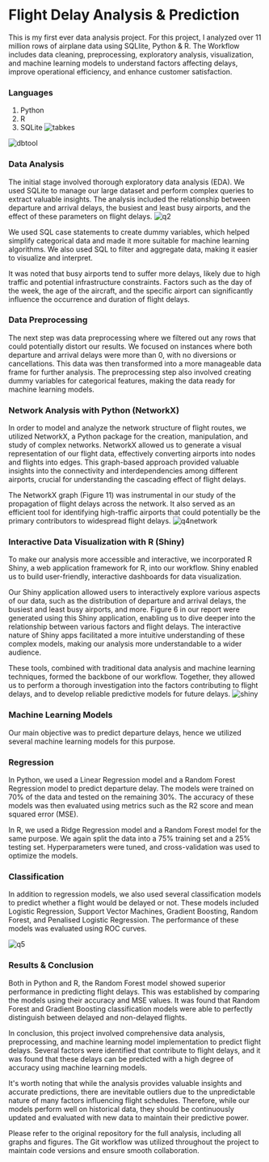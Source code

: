 # Flight Delay Analysis & Prediction
This is my first ever data analysis project. For this project, I analyzed over 11 million rows of airplane data using SQLIite, Python &amp; R. The Workflow includes data cleaning, preprocessing, exploratory analysis, visualization, and machine learning models to understand factors affecting delays, improve operational efficiency, and enhance customer satisfaction.



### Languages
1. Python
2. R
3. SQLite
![tabkes](https://github.com/oolwinds/airplanedelays/assets/130780065/9414e516-d9b2-4a26-ad1e-9d2e53affec2)

![dbtool](https://github.com/oolwinds/airplanedelays/assets/130780065/fa8938cd-95c2-4cb5-a80e-6e7b4c7090d7)

### Data Analysis 
The initial stage involved thorough exploratory data analysis (EDA). We used SQLite to manage our large dataset and perform complex queries to extract valuable insights. The analysis included the relationship between departure and arrival delays, the busiest and least busy airports, and the effect of these parameters on flight delays.
![q2](https://github.com/oolwinds/airplanedelays/assets/130780065/76223900-875f-4e6d-a774-c28b7cab4ccc)

We used SQL case statements to create dummy variables, which helped simplify categorical data and made it more suitable for machine learning algorithms. We also used SQL to filter and aggregate data, making it easier to visualize and interpret.

It was noted that busy airports tend to suffer more delays, likely due to high traffic and potential infrastructure constraints. Factors such as the day of the week, the age of the aircraft, and the specific airport can significantly influence the occurrence and duration of flight delays.

### Data Preprocessing
The next step was data preprocessing where we filtered out any rows that could potentially distort our results. We focused on instances where both departure and arrival delays were more than 0, with no diversions or cancellations. This data was then transformed into a more manageable data frame for further analysis. The preprocessing step also involved creating dummy variables for categorical features, making the data ready for machine learning models.

### Network Analysis with Python (NetworkX)

In order to model and analyze the network structure of flight routes, we utilized NetworkX, a Python package for the creation, manipulation, and study of complex networks. NetworkX allowed us to generate a visual representation of our flight data, effectively converting airports into nodes and flights into edges. This graph-based approach provided valuable insights into the connectivity and interdependencies among different airports, crucial for understanding the cascading effect of flight delays.

The NetworkX graph (Figure 11) was instrumental in our study of the propagation of flight delays across the network. It also served as an efficient tool for identifying high-traffic airports that could potentially be the primary contributors to widespread flight delays.
![q4network](https://github.com/oolwinds/airplanedelays/assets/130780065/58767c41-0c07-4fd2-bcfd-941392bfce1d)

### Interactive Data Visualization with R (Shiny) 

To make our analysis more accessible and interactive, we incorporated R Shiny, a web application framework for R, into our workflow. Shiny enabled us to build user-friendly, interactive dashboards for data visualization.

Our Shiny application allowed users to interactively explore various aspects of our data, such as the distribution of departure and arrival delays, the busiest and least busy airports, and more. Figure 6 in our report were generated using this Shiny application, enabling us to dive deeper into the relationship between various factors and flight delays. The interactive nature of Shiny apps facilitated a more intuitive understanding of these complex models, making our analysis more understandable to a wider audience.

These tools, combined with traditional data analysis and machine learning techniques, formed the backbone of our workflow. Together, they allowed us to perform a thorough investigation into the factors contributing to flight delays, and to develop reliable predictive models for future delays.
![shiny](https://github.com/oolwinds/airplanedelays/assets/130780065/c8d615cc-3560-432d-8160-9b2c48cc4d47)


### Machine Learning Models 

Our main objective was to predict departure delays, hence we utilized several machine learning models for this purpose.

### Regression

In Python, we used a Linear Regression model and a Random Forest Regression model to predict departure delay. The models were trained on 70% of the data and tested on the remaining 30%. The accuracy of these models was then evaluated using metrics such as the R2 score and mean squared error (MSE).

In R, we used a Ridge Regression model and a Random Forest model for the same purpose. We again split the data into a 75% training set and a 25% testing set. Hyperparameters were tuned, and cross-validation was used to optimize the models.

### Classification 

In addition to regression models, we also used several classification models to predict whether a flight would be delayed or not. These models included Logistic Regression, Support Vector Machines, Gradient Boosting, Random Forest, and Penalised Logistic Regression. The performance of these models was evaluated using ROC curves.

![q5](https://github.com/oolwinds/airplanedelays/assets/130780065/ea60559c-3d91-44e3-99ea-13e763472cab)

### Results & Conclusion

Both in Python and R, the Random Forest model showed superior performance in predicting flight delays. This was established by comparing the models using their accuracy and MSE values. It was found that Random Forest and Gradient Boosting classification models were able to perfectly distinguish between delayed and non-delayed flights.

In conclusion, this project involved comprehensive data analysis, preprocessing, and machine learning model implementation to predict flight delays. Several factors were identified that contribute to flight delays, and it was found that these delays can be predicted with a high degree of accuracy using machine learning models.

It's worth noting that while the analysis provides valuable insights and accurate predictions, there are inevitable outliers due to the unpredictable nature of many factors influencing flight schedules. Therefore, while our models perform well on historical data, they should be continuously updated and evaluated with new data to maintain their predictive power.

Please refer to the original repository for the full analysis, including all graphs and figures. The Git workflow was utilized throughout the project to maintain code versions and ensure smooth collaboration.
